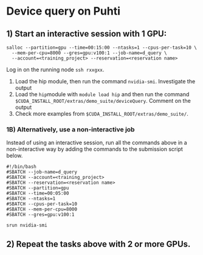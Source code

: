 # Device query on Puhti

## 1) Start an interactive session with 1 GPU:

```
salloc --partition=gpu --time=00:15:00 --ntasks=1 --cpus-per-task=10 \
  --mem-per-cpu=8000 --gres=gpu:v100:1 --job-name=d_query \
  --account=<training_project> --reservation=<reservation name>
```

Log in on the running node `ssh rxxgxx`.

1. Load the hip module, then run the command `nvidia-smi`. Investigate the
   output
2. Load the `hip`module with `module load hip` and then run the command `$CUDA_INSTALL_ROOT/extras/demo_suite/deviceQuery`. Comment
   on the output
3. Check more examples from `$CUDA_INSTALL_ROOT/extras/demo_suite/`.


### 1B) Alternatively, use a non-interactive job

Instead of using an interactive session, run all the commands above in a
non-interactive way by adding the commands to the submission script below.

```
#!/bin/bash
#SBATCH --job-name=d_query
#SBATCH --account=<training_project>
#SBATCH --reservation=<reservation name>
#SBATCH --partition=gpu
#SBATCH --time=00:05:00
#SBATCH --ntasks=1
#SBATCH --cpus-per-task=10
#SBATCH --mem-per-cpu=8000
#SBATCH --gres=gpu:v100:1

srun nvidia-smi
```

## 2) Repeat the tasks above with 2 or more GPUs.
